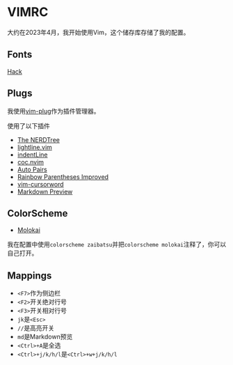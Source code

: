 # VIMRC
大约在2023年4月，我开始使用Vim，这个储存库存储了我的配置。

## Fonts

[Hack](https://github.com/source-foundry/Hack)

## Plugs

我使用[vim-plug](https://github.com/junegunn/vim-plug)作为插件管理器。

使用了以下插件

- [The NERDTree](https://github.com/preservim/nerdtree)
- [lightline.vim](https://github.com/itchyny/lightline.vim)
- [indentLine](https://github.com/Yggdroot/indentLine)
- [coc.nvim](https://github.com/neoclide/coc.nvim)
- [Auto Pairs](https://github.com/jiangmiao/auto-pairs)
- [Rainbow Parentheses Improved](https://github.com/luochen1990/rainbow)
- [vim-cursorword](https://github.com/itchyny/vim-cursorword)
- [Markdown Preview](https://github.com/iamcco/markdown-preview.nvim)

## ColorScheme

- [Molokai](https://github.com/tomasr/molokai)

我在配置中使用`colorscheme zaibatsu`并把`colorscheme molokai`注释了，你可以自己打开。

## Mappings

- `<F7>`作为侧边栏
- `<F2>`开关绝对行号
- `<F3>`开关相对行号
- `jk`是`<Esc>`
- `//`是高亮开关
- `md`是Markdown预览
- `<Ctrl>+A`是全选
- `<Ctrl>+j/k/h/l`是`<Ctrl>+w+j/k/h/l`
